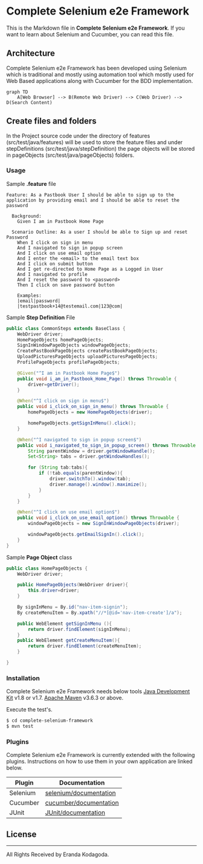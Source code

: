 # Complete Selenium e2e Framework

This is the Markdown file in **Complete Selenium e2e Framework**. If you want to learn about Selenium and Cucumber, you can read this file.

## Architecture

Complete Selenium e2e Framework has been developed using Selenium which is traditional and mostly using automation tool which mostly used for Web Based applications along with Cucumber for the BDD implementation. 

```mermaid
graph TD
    A[Web Browser] --> B(Remote Web Driver) --> C(Web Driver) --> D(Search Content)
```
## Create files and folders

In the Project source code under the directory of features (src/test/java/features) will be used to store the feature files and under stepDefinitions (src/test/java/stepDefinition) the page objects will be stored in pageObjects (src/test/java/pageObjects) folders.

### Usage

Sample **.feature** file
```gherkin
Feature: As a Pastbook User I should be able to sign up to the application by providing email and I should be able to reset the password

  Background:
    Given I am in Pastbook Home Page

  Scenario Outline: As a user I should be able to Sign up and reset Password
    When I click on sign in menu
    And I navigated to sign in popup screen
    And I click on use email option
    And I enter the <email> to the email text box
    And I click on submit button
    And I get re-directed to Home Page as a Logged in User
    And I navigated to profile
    And I reset the password to <password>
    Then I click on save password button

    Examples:
    |email|password|
    |testpastbook+14@testemail.com|123@com|
```

Sample **Step Definition** File
```java
public class CommonSteps extends BaseClass {
    WebDriver driver;
    HomePageObjects homePageObjects;
    SignInWindowPageObjects windowPageObjects;
    CreatePastBookPageObjects createPastBookPageObjects;
    UploadPicturesPageObjects uploadPicturesPageObjects;
    ProfilePageObjects profilePageObjects;

    @Given("^I am in Pastbook Home Page$")
    public void i_am_in_Pastbook_Home_Page() throws Throwable {
        driver=getDriver();
    }

    @When("^I click on sign in menu$")
    public void i_click_on_sign_in_menu() throws Throwable {
        homePageObjects = new HomePageObjects(driver);

        homePageObjects.getSignInMenu().click();
    }

    @When("^I navigated to sign in popup screen$")
    public void i_navigated_to_sign_in_popup_screen() throws Throwable {
        String parentWindow = driver.getWindowHandle();
        Set<String> tabs = driver.getWindowHandles();

        for (String tab:tabs){
            if (!tab.equals(parentWindow)){
                driver.switchTo().window(tab);
                driver.manage().window().maximize();
            }
        }
    }

    @When("^I click on use email option$")
    public void i_click_on_use_email_option() throws Throwable {
        windowPageObjects = new SignInWindowPageObjects(driver);

        windowPageObjects.getEmailSignIn().click();
    }
}
```
Sample **Page Object** class
```java
public class HomePageObjects {
    WebDriver driver;

    public HomePageObjects(WebDriver driver){
        this.driver=driver;
    }

    By signInMenu = By.id("nav-item-signin");
    By createMenuItem = By.xpath("//*[@id='nav-item-create']/a");

    public WebElement getSignInMenu (){
        return driver.findElement(signInMenu);
    }
    public WebElement getCreateMenuItem(){
        return driver.findElement(createMenuItem);
    }

}
```
### Installation

Complete Selenium e2e Framework needs below tools
[Java Development Kit](https://www.oracle.com/java/technologies/javase/javase-jdk8-downloads.html) v1.8 or v1.7.
[Apache Maven](https://maven.apache.org/download.cgi) v3.6.3 or above.

Execute the test's.

```sh
$ cd complete-selenium-framework
$ mvn test
```

### Plugins

Complete Selenium e2e Framework is currently extended with the following plugins. Instructions on how to use them in your own application are linked below.

| Plugin | Documentation |
| ------ | ------ |
| Selenium | [selenium/documentation][PlDb] |
| Cucumber | [cucumber/documentation][PlGh] |
| JUnit | [JUnit/documentation][PlDh]|

## License
----
All Rights Received by Eranda Kodagoda.

   [PlDh]: <https://junit.org/junit5/docs/current/user-guide/>
   [PlGh]: <https://cucumber.io/docs/gherkin/reference/>
   [PlDb]: <https://www.selenium.dev/documentation/en/>
